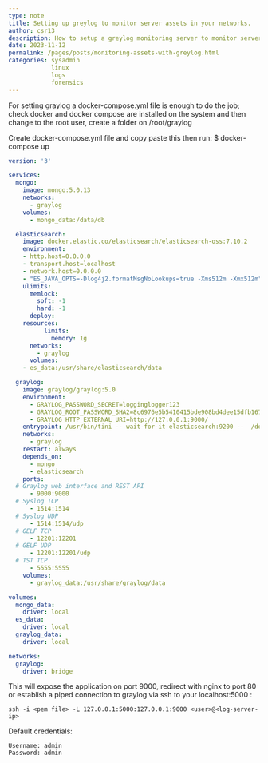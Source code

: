 ```yaml
---
type: note
title: Setting up greylog to monitor server assets in your networks.
author: csr13
description: How to setup a greylog monitoring server to monitor server assets in your network.
date: 2023-11-12
permalink: /pages/posts/monitoring-assets-with-greylog.html
categories: sysadmin
            linux
            logs
            forensics
---
```

For setting graylog a docker-compose.yml file is enough to do the job; check docker and docker compose are installed on the system and then change to the root user, create a folder on /root/graylog

Create docker-compose.yml file and copy paste this then run: $ docker-compose up


```yaml
version: '3'

services:
  mongo:
    image: mongo:5.0.13
    networks:
      - graylog
    volumes:
      - mongo_data:/data/db

  elasticsearch:
    image: docker.elastic.co/elasticsearch/elasticsearch-oss:7.10.2
    environment:
  	- http.host=0.0.0.0
  	- transport.host=localhost
  	- network.host=0.0.0.0
  	- "ES_JAVA_OPTS=-Dlog4j2.formatMsgNoLookups=true -Xms512m -Xmx512m"
    ulimits:
      memlock:
    	soft: -1
    	hard: -1
      deploy:
  	resources:
    	  limits:
      	    memory: 1g
      networks:
        - graylog
      volumes:
  	- es_data:/usr/share/elasticsearch/data

  graylog:
    image: graylog/graylog:5.0
    environment:
      - GRAYLOG_PASSWORD_SECRET=logginglogger123
      - GRAYLOG_ROOT_PASSWORD_SHA2=8c6976e5b5410415bde908bd4dee15dfb167a9c873fc4bb8a81f6f2ab448a918
      - GRAYLOG_HTTP_EXTERNAL_URI=http://127.0.0.1:9000/
    entrypoint: /usr/bin/tini -- wait-for-it elasticsearch:9200 --  /docker-entrypoint.sh
    networks:
      - graylog
    restart: always
    depends_on:
      - mongo
      - elasticsearch
    ports:
  # Graylog web interface and REST API
      - 9000:9000
  # Syslog TCP
      - 1514:1514
  # Syslog UDP
      - 1514:1514/udp
  # GELF TCP
      - 12201:12201
  # GELF UDP
      - 12201:12201/udp
  # TST TCP
      - 5555:5555
    volumes:
      - graylog_data:/usr/share/graylog/data

volumes:
  mongo_data:
    driver: local
  es_data:
    driver: local
  graylog_data:
    driver: local

networks:
  graylog:
    driver: bridge

```

This will expose the application on port 9000, redirect with nginx to port 80 or establish a piped connection to graylog via ssh to your localhost:5000 :

```
ssh -i <pem file> -L 127.0.0.1:5000:127.0.0.1:9000 <user>@<log-server-ip>
```

Default credentials:

```
Username: admin
Password: admin
```
